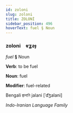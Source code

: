 ```yaml
---
id: zoloni
slug: zoloni
title: ZOLONİ
sidebar_position: 496
hoverText: fuel § Noun
---
```


### zoloni&emsp;<span kind="abugida">ⱴʓƨɟ</span>

*fuel* **§** Noun

**Verb**: to be fuel

**Noun**: fuel

**Modifier**: fuel-related

Bengali জ্বালানি jalani [ˈd͡ʒalani]

*Indo-Iranian Language Family*